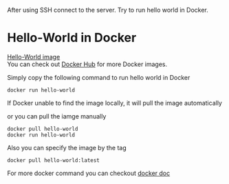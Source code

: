 After using SSH connect to the server. Try to run hello world in Docker.

# Hello-World in Docker
[Hello-World image](https://hub.docker.com/_/hello-world)\
You can check out [Docker Hub](https://hub.docker.com/search?q=) for more Docker images.


Simply copy the following command to run hello world in Docker

```
docker run hello-world
```
If Docker unable to find the image locally, it will pull the image automatically

or you can pull the iamge manually
```
docker pull hello-world
docker run hello-world
```

Also you can specify the image by the tag
```
docker pull hello-world:latest
```

For more docker command you can checkout [docker doc](https://docs.docker.com/engine/reference/run/)